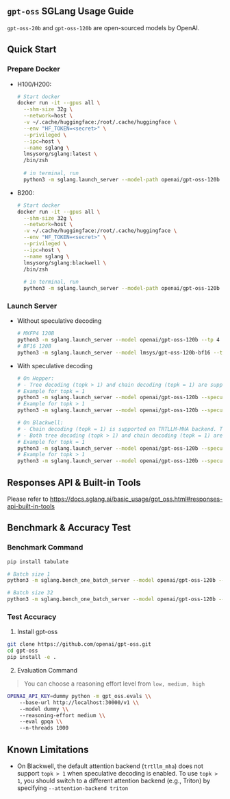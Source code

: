 ## `gpt-oss` SGLang Usage Guide

`gpt-oss-20b` and `gpt-oss-120b` are open-sourced models by OpenAI.

## Quick Start

### Prepare Docker

- H100/H200:
    
    ```bash
    # Start docker
    docker run -it --gpus all \
      --shm-size 32g \
      --network=host \
      -v ~/.cache/huggingface:/root/.cache/huggingface \
      --env "HF_TOKEN=<secret>" \
      --privileged \
      --ipc=host \
      --name sglang \
      lmsysorg/sglang:latest \
      /bin/zsh
      
      # in terminal, run
      python3 -m sglang.launch_server --model-path openai/gpt-oss-120b --tp 4
    ```
    
- B200:
    
    ```bash
    # Start docker
    docker run -it --gpus all \
      --shm-size 32g \
      --network=host \
      -v ~/.cache/huggingface:/root/.cache/huggingface \
      --env "HF_TOKEN=<secret>" \
      --privileged \
      --ipc=host \
      --name sglang \
      lmsysorg/sglang:blackwell \
      /bin/zsh
      
      # in terminal, run
      python3 -m sglang.launch_server --model-path openai/gpt-oss-120b --tp 4
    ```
    

### Launch Server

- Without speculative decoding
    
    ```bash
    # MXFP4 120B
    python3 -m sglang.launch_server --model openai/gpt-oss-120b --tp 4
    # BF16 120B
    python3 -m sglang.launch_server --model lmsys/gpt-oss-120b-bf16 --tp 4
    ```
    
- With speculative decoding
    
    ```bash
    # On Hopper:
    # - Tree decoding (topk > 1) and chain decoding (topk = 1) are supported on both FA3 and Triton backends.
    # Example for topk = 1
    python3 -m sglang.launch_server --model openai/gpt-oss-120b --speculative-algorithm EAGLE3 --speculative-draft-model-path lmsys/EAGLE3-gpt-oss-120b-bf16 --speculative-num-steps 3 --speculative-eagle-topk 1 --speculative-num-draft-tokens 4 --tp 4
    # Example for topk > 1
    python3 -m sglang.launch_server --model openai/gpt-oss-120b --speculative-algorithm EAGLE3 --speculative-draft-model-path lmsys/EAGLE3-gpt-oss-120b-bf16 --speculative-num-steps 5 --speculative-eagle-topk 4 --speculative-num-draft-tokens 8 --tp 4
    
    # On Blackwell:
    # - Chain decoding (topk = 1) is supported on TRTLLM-MHA backend. Tree decoding (topk > 1) is in progress, stay tuned!
    # - Both tree decoding (topk > 1) and chain decoding (topk = 1) are supported on the Triton backend.
    # Example for topk = 1
    python3 -m sglang.launch_server --model openai/gpt-oss-120b --speculative-algo EAGLE3 --speculative-draft lmsys/EAGLE3-gpt-oss-120b-bf16 --speculative-num-steps 3 --speculative-eagle-topk 1 --speculative-num-draft-tokens 4 --tp 4
    # Example for topk > 1
    python3 -m sglang.launch_server --model openai/gpt-oss-120b --speculative-algo EAGLE3 --speculative-draft lmsys/EAGLE3-gpt-oss-120b-bf16 --speculative-num-steps 5 --speculative-eagle-topk 4 --speculative-num-draft-tokens 8 --attention-backend triton --tp 4
    ```
    

## Responses API & Built-in Tools

Please refer to https://docs.sglang.ai/basic_usage/gpt_oss.html#responses-api-built-in-tools

## Benchmark & Accuracy Test

### Benchmark Command

```bash
pip install tabulate

# Batch size 1
python3 -m sglang.bench_one_batch_server --model openai/gpt-oss-120b --base-url http://localhost:30000 --batch-size 1 --input-len 1024 --output-len 512

# Batch size 32
python3 -m sglang.bench_one_batch_server --model openai/gpt-oss-120b --base-url http://localhost:30000 --batch-size 32 --input-len 1024 8192 --output-len 512 --show-report
```

### Test Accuracy

1. Install gpt-oss

```bash
git clone https://github.com/openai/gpt-oss.git
cd gpt-oss
pip install -e .
```

2. Evaluation Command

> You can choose a reasoning effort level from `low, medium, high`

```bash
OPENAI_API_KEY=dummy python -m gpt_oss.evals \\
    --base-url http://localhost:30000/v1 \\
    --model dummy \\
    --reasoning-effort medium \\
    --eval gpqa \\
    --n-threads 1000
```

## Known Limitations

- On Blackwell, the default attention backend (`trtllm_mha`) does not support `topk > 1` when speculative decoding is enabled. To use `topk > 1`, you should switch to a different attention backend (e.g., Triton) by specifying `--attention-backend triton`
